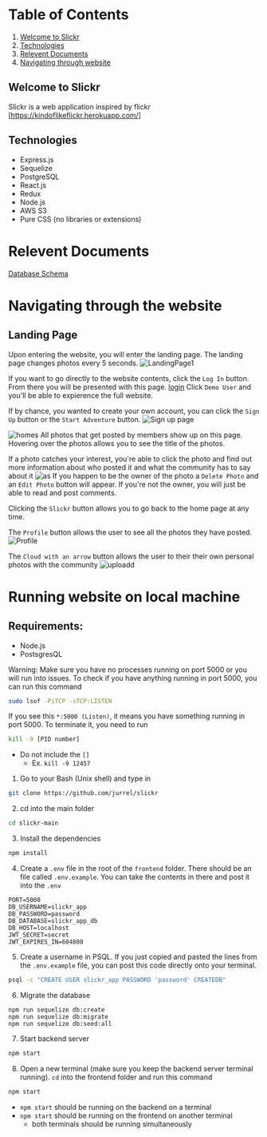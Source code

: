 # Table of Contents
1. [Welcome to Slickr](https://github.com/jurrel/slickr#Welcome-to-Slickr)
2. [Technologies](https://github.com/jurrel/slickr#Technologies)
3. [Relevent Documents](https://github.com/jurrel/slickr#Relevent-Documents)
4. [Navigating through website](https://github.com/jurrel/slickr#Navigating-through-the-website)

## Welcome to Slickr
Slickr is a web application inspired by flickr [https://kindoflikeflickr.herokuapp.com/]

## Technologies
- Express.js
- Sequelize
- PostgreSQL
- React.js
- Redux
- Node.js
- AWS S3
- Pure CSS (no libraries or extensions)

# Relevent Documents
[Database Schema](https://github.com/jurrel/slickr/wiki/Database-Schema)

# Navigating through the website
## Landing Page
Upon entering the website, you will enter the landing page. The landing page changes photos every 5 seconds.
![LandingPage1](https://user-images.githubusercontent.com/41484889/130314705-881510c4-c6e9-4bff-9ee7-bca7f24a7326.PNG)


If you want to go directly to the website contents, click the `Log In` button. From there you will be presented with this page. 
[login](https://user-images.githubusercontent.com/41484889/130314604-de6f4b38-229a-4815-a29a-b96b8f07e679.PNG)
Click `Demo User` and you'll be able to expierence the full website.


If by chance, you wanted to create your own account, you can click the `Sign Up` button or the `Start Adventure` button.
![Sign up page](https://user-images.githubusercontent.com/41484889/130314510-8598640e-85eb-43e0-9ce6-ba3a70c5b17b.PNG)


![homes](https://user-images.githubusercontent.com/41484889/130314860-4c4a76c7-8ce1-4d16-b8c1-e852928bdc21.png)
All photos that get posted by members show up on this page. Hovering over the photos allows you to see the title of the photos. 

If a photo catches your interest, you're able to click the photo and find out more information about who posted it and what the community has to say about it
![as](https://user-images.githubusercontent.com/41484889/130314977-728c5959-585c-4838-adf6-27fdb08b4f0a.PNG)
If you happen to be the owner of the photo a `Delete Photo` and an `Edit Photo` button will appear. If you're not the owner, you will just be able to read and post comments.

Clicking the `Slickr` button allows you to go back to the home page at any time. 

The `Profile` button allows the user to see all the photos they have posted. 
![Profile](https://user-images.githubusercontent.com/41484889/130314903-71642e99-e0d0-4761-98a4-2b3d4e59ebe8.PNG)

The `Cloud with an arrow` button allows the user to their their own personal photos with the community
![uploadd](https://user-images.githubusercontent.com/41484889/130314945-01cfd7e0-865d-4fc7-bf84-5847706f3875.PNG)


# Running website on local machine

## Requirements: 
  * Node.js
  * PostsgresQL 

Warning: Make sure you have no processes running on port 5000 or you will run into issues. To check if you have anything running in port 5000, you can run this command
```bash
sudo lsof -PiTCP -sTCP:LISTEN
```
If you see this `*:5000 (Listen)`, it means you have something running in port 5000. To terminate it, you need to run 
```bash
kill -9 [PID number]
```
* Do not include the `[]` 
  * Ex. `kill -9 12457`

1. Go to your Bash (Unix shell) and type in 
```bash
git clone https://github.com/jurrel/slickr
```
2. cd into the main folder
```bash
cd slickr-main
```
3. Install the dependencies
```bash
npm install
```
4. Create a `.env` file in the root of the `frontend` folder. There should be an file called `.env.example`. You can take the contents in there and post it into the `.env` 
```
PORT=5000
DB_USERNAME=slickr_app
DB_PASSWORD=password
DB_DATABASE=slickr_app_db
DB_HOST=localhost
JWT_SECRET=secret 
JWT_EXPIRES_IN=604800
```
5. Create a username in PSQL. If you just copied and pasted the lines from the `.env.example` file, you can post this code directly onto your terminal. 
```bash
psql -c "CREATE USER slickr_app PASSWORD 'password' CREATEDB"
```
6. Migrate the database 
```
npm run sequelize db:create
npm run sequelize db:migrate
npm run sequelize db:seed:all
```
7. Start backend server 
```bash
npm start
```
8. Open a new terminal (make sure you keep the backend server terminal running). `cd` into the frontend folder and run this command
```bash
npm start
```
* `npm start` should be running on the backend on a terminal
* `npm start` should be running on the frontend on another terminal
  * both terminals should be running simultaneously 

 
